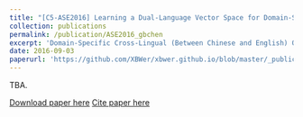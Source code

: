```yaml
---
title: "[C5-ASE2016] Learning a Dual-Language Vector Space for Domain-Specific Cross-Lingual Question Retrieval"
collection: publications
permalink: /publication/ASE2016_gbchen
excerpt: 'Domain-Specific Cross-Lingual (Between Chinese and English) Question Retrieval.'
date: 2016-09-03
paperurl: 'https://github.com/XBWer/xbwer.github.io/blob/master/_publications/ASE2016_gbchen.pdf'
---
```


TBA.

[Download paper here](https://github.com/XBWer/xbwer.github.io/blob/master/_publications/ASE2016_gbchen.pdf)
[Cite paper here](https://github.com/XBWer/xbwer.github.io/blob/master/_publications/ASE2016_gbchen_bib.html)